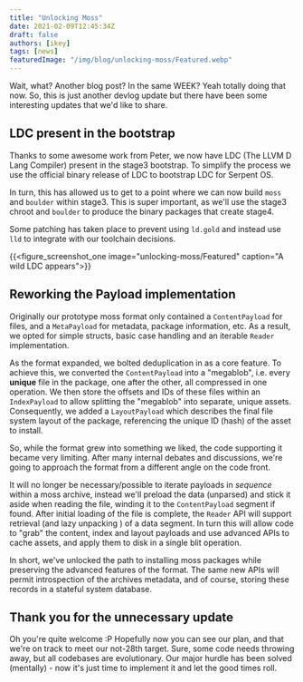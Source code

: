 ```yaml
---
title: "Unlocking Moss"
date: 2021-02-09T12:45:34Z
draft: false
authors: [ikey]
tags: [news]
featuredImage: "/img/blog/unlocking-moss/Featured.webp"
---
```


Wait, what? Another blog post? In the same WEEK? Yeah totally doing that
now. So, this is just another devlog update but there have been some interesting
updates that we'd like to share.

<!--more-->


## LDC present in the bootstrap

Thanks to some awesome work from Peter, we now have LDC (The LLVM D Lang Compiler)
present in the stage3 bootstrap. To simplify the process we use the official
binary release of LDC to bootstrap LDC for Serpent OS.

In turn, this has allowed us to get to a point where we can now build `moss` and
`boulder` within stage3. This is super important, as we'll use the stage3 chroot
and `boulder` to produce the binary packages that create stage4.

Some patching has taken place to prevent using `ld.gold` and instead use `lld`
to integrate with our toolchain decisions.

{{<figure_screenshot_one image="unlocking-moss/Featured" caption="A wild LDC appears">}}

## Reworking the Payload implementation

Originally our prototype moss format only contained a `ContentPayload` for files, and
a `MetaPayload` for metadata, package information, etc. As a result, we opted for simple
structs, basic case handling and an iterable `Reader` implementation.

As the format expanded, we bolted deduplication in as a core feature. To achieve this,
we converted the `ContentPayload` into a "megablob", i.e. every **unique** file in the
package, one after the other, all compressed in one operation. We then store the offsets
and IDs of these files within an `IndexPayload` to allow splitting the "megablob" into
separate, unique assets. Consequently, we added a `LayoutPayload` which describes the
final file system layout of the package, referencing the unique ID (hash) of the asset
to install.

So, while the format grew into something we liked, the code supporting it became very
limiting. After many internal debates and discussions, we're going to approach the
format from a different angle on the code front.

It will no longer be necessary/possible to iterate payloads in _sequence_ within a
moss archive, instead we'll preload the data (unparsed) and stick it aside when reading
the file, winding it to the `ContentPayload` segment if found. After initial loading of
the file is complete, the `Reader` API will support retrieval (and lazy unpacking ) of
a data segment. In turn this will allow code to "grab" the content, index and layout
payloads and use advanced APIs to cache assets, and apply them to disk in a single
blit operation.

In short, we've unlocked the path to installing moss packages while preserving the
advanced features of the format. The same new APIs will permit introspection of the
archives metadata, and of course, storing these records in a stateful system database.

## Thank you for the unnecessary update

Oh you're quite welcome :P Hopefully now you can see our plan, and that we're on track
to meet our not-28th target. Sure, some code needs throwing away, but all codebases
are evolutionary. Our major hurdle has been solved (mentally) - now it's just time
to implement it and let the good times roll.
